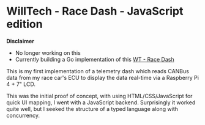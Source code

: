 # WillTech - Race Dash - JavaScript edition

**Disclaimer**
- No longer working on this
- Currently building a Go implementation of this [WT - Race Dash](https://github.com/Afx31/wt-race-dash)

This is my first implementation of a telemetry dash which reads CANBus data from my race car's ECU to display the data real-time via a Raspberry Pi 4 + 7" LCD.

This was the initial proof of concept, with using HTML/CSS/JavaScript for quick UI mapping, I went with a JavaScript backend. Surprisingly it worked quite well, but I seeked the structure of a typed language along with concurrency.
